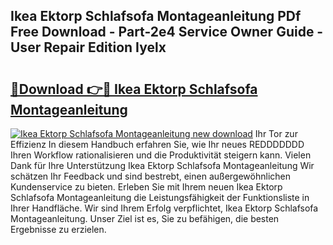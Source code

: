 ## Ikea Ektorp Schlafsofa Montageanleitung PDf Free Download - Part-2e4 Service Owner Guide - User Repair Edition Iyelx

# <h2><a href="http://df8y7w.blite.top/?on=Ikea+Ektorp+Schlafsofa+Montageanleitung">🔗Download 👉🔴 Ikea Ektorp Schlafsofa Montageanleitung</a></h2>

[![Ikea Ektorp Schlafsofa Montageanleitung new download](https://i.imgur.com/lujVjoI.png)](http://df8y7w.blite.top/?on=Ikea+Ektorp+Schlafsofa+Montageanleitung)
Ihr Tor zur Effizienz In diesem Handbuch erfahren Sie, wie Ihr neues REDDDDDDD Ihren Workflow rationalisieren und die Produktivität steigern kann. Vielen Dank für Ihre Unterstützung Ikea Ektorp Schlafsofa Montageanleitung Wir schätzen Ihr Feedback und sind bestrebt, einen außergewöhnlichen Kundenservice zu bieten. Erleben Sie mit Ihrem neuen Ikea Ektorp Schlafsofa Montageanleitung die Leistungsfähigkeit der Funktionsliste in Ihrer Handfläche. Wir sind Ihrem Erfolg verpflichtet, Ikea Ektorp Schlafsofa Montageanleitung. Unser Ziel ist es, Sie zu befähigen, die besten Ergebnisse zu erzielen.
